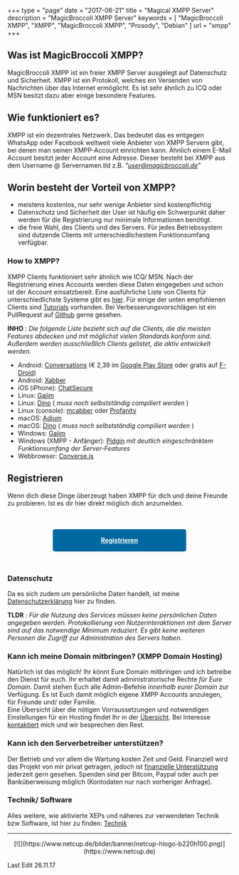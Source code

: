 +++
type = "page"
date = "2017-06-21"
title = "Magical XMPP Server"
description = "MagicBroccoli XMPP Server"
keywords = [ "MagicBroccoli XMPP", "XMPP", "MagicBroccoli XMPP", "Prosody", "Debian" ]
url = "xmpp"
+++
## Was ist MagicBroccoli XMPP?
MagicBroccoli XMPP ist ein freier XMPP Server ausgelegt auf Datenschutz und Sicherheit. XMPP ist ein Protokoll, welches ein Versenden von Nachrichten über das Internet ermöglicht. Es ist sehr ähnlich zu ICQ oder MSN besitzt dazu aber einige besondere Features.

## Wie funktioniert es?
XMPP ist ein dezentrales Netzwerk. Das bedeutet das es entgegen WhatsApp oder Facebook weltweit viele Anbieter von XMPP Servern gibt, bei denen man seinen XMPP-Account einrichten kann. Ähnlich einem E-Mail Account besitzt jeder Account eine Adresse. Dieser besteht bei XMPP aus dem Username @ Servernamen.tld z.B. _"user@magicbroccoli.de"_

## Worin besteht der Vorteil von XMPP?
- meistens kostenlos, nur sehr wenige Anbieter sind kostenpflichtig
- Datenschutz und Sicherheit der User ist häufig ein Schwerpunkt daher werden für die Registrierung nur minimale Informationen benötigt.
- die freie Wahl, des Clients und des Servers. Für jedes Betriebssystem sind dutzende Clients mit unterschiedlichestem Funktionsumfang verfügbar.

### How to XMPP?
XMPP Clients funktioniert sehr ähnlich wie ICQ/ MSN. Nach der Registrierung eines Accounts werden diese Daten eingegeben und schon ist der Account einsatzbereit.
Eine ausführliche Liste von Clients für unterschiedlichste Systeme gibt es [hier](https://xmpp.org/software/clients.html). Für einige der unten empfohlenen Clients sind [Tutorials](/page/tutorial/) vorhanden. Bei Verbesserungsvorschlägen ist ein PullRequest auf [Github](https://github.com/mightyBroccoli/hugo-magicbroccoli.de) gerne gesehen.

**INHO** : _Die folgende Liste bezieht sich auf die Clients, die die meisten Features abdecken und mit möglichst vielen Standards konform sind. Außerdem werden ausschließlich Clients gelistet, die aktiv entwickelt werden._

- Android: [Conversations](https://conversations.im/) (€ 2,39 im [Google Play Store](https://play.google.com/store/apps/details?id=eu.siacs.conversations) oder gratis auf [F-Droid](https://f-droid.org/repository/browse%20/?fdid=eu.siacs.conversations))
- Android: [Xabber](https://play.google.com/store/apps/details?id=com.xabber.android)
- iOS (iPhone): [ChatSecure](https://itunes.apple.com/de/app/chatsecure-Impressumverschl%C3%BCsselter-nachrichtendienst/id464200063?mt=8)
- Linux: [Gajim](https://gajim.org/?lang=de)
- Linux: [Dino](https://github.com/dino/dino/wiki/Distribution-Packages) ( _muss noch selbstständig compiliert werden_ )
- Linux (console): [mcabber](https://mcabber.com/) oder [Profanity](http://www.profanity.im/)
- macOS: [Adium](https://adium.im/)
- macOS: [Dino](https://github.com/dino/dino/wiki/Distribution-Packages) ( _muss noch selbstständig compiliert werden_ )
- Windows: [Gajim](https://gajim.org/?lang=de)
- Windows (XMPP - Anfänger): [Pidgin](https://pidgin.im/) *mit deutlich eingeschränktem Funktionsumfang der Server-Features*
- Webbrowser: [Converse.js](https://conversejs.org/)

## Registrieren
Wenn dich diese Dinge überzeugt haben XMPP für dich und deine Freunde zu probieren. Ist es dir hier direkt möglich dich anzumelden.
<center><a style="display: block; margin-top: 50px; margin-left: auto; margin-right: auto; margin-bottom: 50px; height: 50px; width: 300px; background-color: #0069a1; color: white; border-radius: 5px; line-height: 50px; text-align: center; font-weight: bold;" href="/register/">Registrieren</a></center>

### Datenschutz
Da es sich zudem um persönliche Daten handelt, ist meine [Datenschutzerklärung](/datenschutz/) hier zu finden.<br>

**TLDR** : _Für die Nutzung des Services müssen keine persönlichen Daten angegeben werden. Protokollierung von Nutzerinteraktionen mit dem Server sind auf das notwendige Minimum reduziert. Es gibt keine weiteren Personen die Zugriff zur Administration des Servers haben._

### Kann ich meine Domain mitbringen? (XMPP Domain Hosting)
Natürlich ist das möglich! Ihr könnt Eure Domain mitbringen und ich betreibe den Dienst für euch. Ihr erhaltet damit administratorische Rechte *für Eure Domain*. Damit stehen Euch alle Admin-Befehle *innerhalb eurer Domain* zur Verfügung. Es ist Euch damit möglich eigene XMPP Accounts anzulegen, für Freunde und/ oder Familie.<br>
Eine Übersicht über die nötigen Vorraussetzungen und notwendigen Einstellungen für ein Hosting findet Ihr in der [Übersicht](/xmpp-hosting/). Bei Interesse [kontaktiert](/contact/) mich und wir besprechen den Rest.

### Kann ich den Serverbetreiber unterstützen?
Der Betrieb und vor allem die Wartung kosten Zeit und Geld. Finanziell wird das Projekt von mir privat getragen, jedoch ist [finanzielle Unterstützung](/donate/) jederzeit gern gesehen. Spenden sind per Bitcoin, Paypal oder auch per Banküberweisung möglich (Kontodaten nur nach vorheriger Anfrage).

### Technik/ Software
Alles weitere, wie aktivierte XEPs und näheres zur verwendeten Technik bzw Software, ist hier zu finden: [Technik](/page/technik/)

- - -

<center>[![](https://www.netcup.de/bilder/banner/netcup-hlogo-b220h100.png)](https://www.netcup.de)</center>

Last Edit 26.11.17
